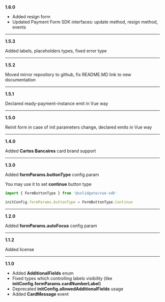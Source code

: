 **1.6.0**

- Added resign form
- Updated Payment Form SDK interfaces: update method, resign method, events

***

**1.5.3**

Added labels, placeholders types, fixed error type

***

**1.5.2**

Moved mirror repository to github, fix README.MD link to new documentation

***

**1.5.1**

Declared ready-payment-instance emit in Vue way

***

**1.5.0**

Reinit form in case of init parameters change, declared emits in Vue way

***

**1.4.0**

Added  **Cartes Bancaires** card brand support

***

**1.3.0**

Added **formParams.buttonType** config param

You may use it to set **continue** button type
```typescript
import { FormButtonType } from '@solidgate/vue-sdk'

initConfig.formParams.buttonType = FormButtonType.Continue
```

***

**1.2.0**

Added **formParams.autoFocus** config param

***

**1.1.2**

Added license

***

**1.1.0**


- Added **AdditionalFields** enum
- Fixed types which controlling labels visibility (like **initConfig.formParams.cardNumberLabel**)
- Deprecated **initConfig.allowedAdditionalFields** usage
- Added **CardMessage** event
